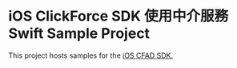 # iOS ClickForce SDK 使用中介服務 Swift Sample Project
This project hosts samples for the [iOS CFAD SDK.](https://cdn.holmesmind.com/sdk/iOS-AdMob-Swift.html)

